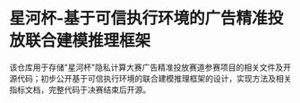 # 星河杯-基于可信执行环境的广告精准投放联合建模推理框架
该仓库用于存储"星河杯"隐私计算大赛广告精准投放赛道参赛项目的相关文件及开源代码；初步公开基于可信执行环境的联合建模推理框架的设计，实现方法及相关指标文档，完整代码于决赛结束后开源。
